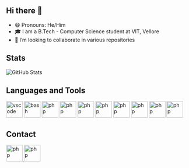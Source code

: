 ## Hi there 👋

- 😄 Pronouns: He/Him
- 🎓 I am a B.Tech - Computer Science student at VIT, Vellore
- 👯 I’m looking to collaborate in various repositories 


## Stats
![GitHub Stats](https://github-readme-stats.vercel.app/api?username=Garv-M&theme=radical)



## Languages and Tools
<p align="left">
<img src="https://cdn.jsdelivr.net/gh/devicons/devicon/icons/vscode/vscode-original.svg" alt="vscode" width="45" height="45"/>
<img src="https://cdn.jsdelivr.net/gh/devicons/devicon/icons/cplusplus/cplusplus-original.svg" alt="bash" width="45" height="45"/>
<img src="https://cdn.jsdelivr.net/gh/devicons/devicon/icons/java/java-original.svg" alt="php" width="45" height="45"/>
<img src="https://cdn.jsdelivr.net/gh/devicons/devicon@latest/icons/rust/rust-original.svg" alt="php" width="45" height="45"/>
<img src="https://cdn.jsdelivr.net/gh/devicons/devicon/icons/android/android-original.svg" alt="php" width="45" height="45"/>
<img src="https://cdn.jsdelivr.net/gh/devicons/devicon/icons/solidity/solidity-original.svg" alt="php" width="45" height="45"/>
<img src="https://cdn.jsdelivr.net/gh/devicons/devicon/icons/html5/html5-original.svg" alt="php" width="45" height="45"/>
<img src="https://cdn.jsdelivr.net/gh/devicons/devicon/icons/css3/css3-original.svg" alt="php" width="45" height="45"/>
<img src="https://cdn.jsdelivr.net/gh/devicons/devicon/icons/figma/figma-original.svg" alt="php" width="45" height="45"/>
<img src="https://cdn.jsdelivr.net/gh/devicons/devicon/icons/premierepro/premierepro-original.svg" alt="php" width="45" height="45"/>
</p>

## Contact
<a href="https://www.linkedin.com/in/garv-mittra0202/"> 
  <img src="https://cdn.jsdelivr.net/gh/devicons/devicon/icons/linkedin/linkedin-original.svg" alt="php" width="45" height="45"/>
</a>
<a href="https://twitter.com/garv_mittra"> 
  <img src="https://cdn.jsdelivr.net/gh/devicons/devicon/icons/twitter/twitter-original.svg" alt="php" width="45" height="45"/>
</a>

<!--
**Garv-M/Garv-M** is a ✨ _special_ ✨ repository because its `README.md` (this file) appears on your GitHub profile.

Here are some ideas to get you started:

- 🔭 I’m currently working on ...
- 🌱 I’m currently learning ...
- 👯 I’m looking to collaborate on ...
- 🤔 I’m looking for help with ...
- 💬 Ask me about ...
- 📫 How to reach me: ...
- 😄 Pronouns: ...
- ⚡ Fun fact: ...



### B.Tech (Computer Science) at VIT, Vellore '24

- 🌱 I’m currently learning Backend Web Dev
- 👯 I’m looking to collaborate on Web Dev (Frontend)
- 🤔 I’m looking for help with Backend Web Dev

### Stats
![GitHub Stats](https://github-readme-stats.vercel.app/api?username=Garv-M&theme=radical)
https://simpleicons.org/

### Profile Views
![Profile View Counter](https://komarev.com/ghpvc/?username=Garv-M)

### Contributors
![GitHub Contributors Image](https://contrib.rocks/image?repo=Garv-M/Yuvamarathi)

-->
